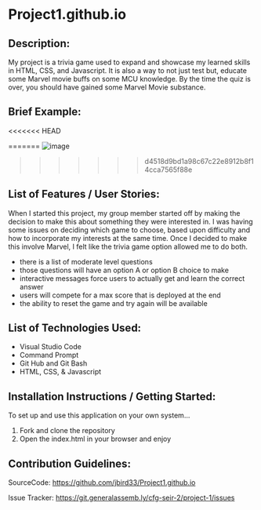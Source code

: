 # Project1.github.io

## Description:

My project is a trivia game used to expand and showcase my learned skills in HTML, CSS, and Javascript. 
It is also a way to not just test but, educate some Marvel movie buffs on some MCU knowledge. By the time the quiz is over, you should have gained some Marvel Movie substance.

## Brief Example:
<<<<<<< HEAD



=======
![image](https://user-images.githubusercontent.com/83088409/117207950-2dde5580-adba-11eb-8de6-91be6bd76b89.png)




>>>>>>> d4518d9bd1a98c67c22e8912b8f14cca7565f88e
## List of Features / User Stories:

When I started this project, my group member started off by making the decision to make this about something they were interested in. I was having some issues on deciding which game to choose, based upon difficulty and how to incorporate my interests at the same time. Once I decided to make this involve Marvel, I felt like the trivia game option allowed me to do both.

- there is a list of moderate level questions
- those questions will have an option A or option B choice to make
- interactive messages force users to actually get and learn the correct answer
- users will compete for a max score that is deployed at the end
- the ability to reset the game and try again will be available

## List of Technologies Used:

- Visual Studio Code
- Command Prompt
- Git Hub and Git Bash
- HTML, CSS, & Javascript

## Installation Instructions / Getting Started:

To set up and use this application on your own system...
1. Fork and clone the repository
2. Open the index.html in your browser and enjoy

## Contribution Guidelines:

SourceCode: https://github.com/jbird33/Project1.github.io

Issue Tracker: https://git.generalassemb.ly/cfg-seir-2/project-1/issues

